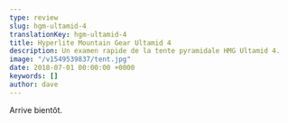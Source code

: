 ```yaml
---
type: review
slug: hgm-ultamid-4
translationKey: hgm-ultamid-4
title: Hyperlite Mountain Gear Ultamid 4
description: Un examen rapide de la tente pyramidale HMG Ultamid 4.
image: "/v1549539837/tent.jpg"
date: 2018-07-01 00:00:00 +0000
keywords: []
author: dave
---
```

Arrive bientôt.